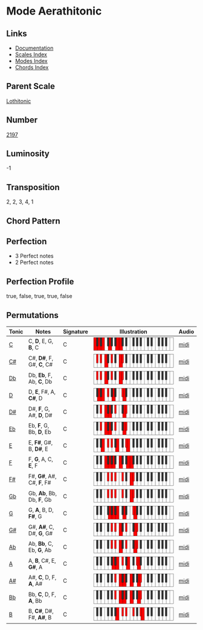 # Mode Aerathitonic

## Links

- [Documentation](README.md)
- [Scales Index](Scales.md)
- [Modes Index](Modes.md)
- [Chords Index](Chords.md)

## Parent Scale

[Lothitonic](ScaleLothitonic.md)

## Number

[2197](https://ianring.com/musictheory/scales/2197)

## Luminosity

-1

## Transposition

2, 2, 3, 4, 1

## Chord Pattern



## Perfection

- 3 Perfect notes
- 2 Perfect notes

## Perfection Profile

true, false, true, true, false

## Permutations

| Tonic | Notes | Signature | Illustration | Audio |
|-------|-------|-----------|--------------|-------|
| [C](ModeCNaturalAerathitonic.md) | C, **D**, E, G, **B**, C | C | ![CNaturalAerathitonic](ModeCNaturalAerathitonic.png) | [midi](https://github.com/edipermadi/music/blob/main/docs/ModeCNaturalAerathitonic.mid?raw=true) |
| [C#](ModeCSharpAerathitonic.md) | C#, **D#**, F, G#, **C**, C# | C | ![CSharpAerathitonic](ModeCSharpAerathitonic.png) | [midi](https://github.com/edipermadi/music/blob/main/docs/ModeCSharpAerathitonic.mid?raw=true) |
| [Db](ModeDFlatAerathitonic.md) | Db, **Eb**, F, Ab, **C**, Db | C | ![DFlatAerathitonic](ModeDFlatAerathitonic.png) | [midi](https://github.com/edipermadi/music/blob/main/docs/ModeDFlatAerathitonic.mid?raw=true) |
| [D](ModeDNaturalAerathitonic.md) | D, **E**, F#, A, **C#**, D | C | ![DNaturalAerathitonic](ModeDNaturalAerathitonic.png) | [midi](https://github.com/edipermadi/music/blob/main/docs/ModeDNaturalAerathitonic.mid?raw=true) |
| [D#](ModeDSharpAerathitonic.md) | D#, **F**, G, A#, **D**, D# | C | ![DSharpAerathitonic](ModeDSharpAerathitonic.png) | [midi](https://github.com/edipermadi/music/blob/main/docs/ModeDSharpAerathitonic.mid?raw=true) |
| [Eb](ModeEFlatAerathitonic.md) | Eb, **F**, G, Bb, **D**, Eb | C | ![EFlatAerathitonic](ModeEFlatAerathitonic.png) | [midi](https://github.com/edipermadi/music/blob/main/docs/ModeEFlatAerathitonic.mid?raw=true) |
| [E](ModeENaturalAerathitonic.md) | E, **F#**, G#, B, **D#**, E | C | ![ENaturalAerathitonic](ModeENaturalAerathitonic.png) | [midi](https://github.com/edipermadi/music/blob/main/docs/ModeENaturalAerathitonic.mid?raw=true) |
| [F](ModeFNaturalAerathitonic.md) | F, **G**, A, C, **E**, F | C | ![FNaturalAerathitonic](ModeFNaturalAerathitonic.png) | [midi](https://github.com/edipermadi/music/blob/main/docs/ModeFNaturalAerathitonic.mid?raw=true) |
| [F#](ModeFSharpAerathitonic.md) | F#, **G#**, A#, C#, **F**, F# | C | ![FSharpAerathitonic](ModeFSharpAerathitonic.png) | [midi](https://github.com/edipermadi/music/blob/main/docs/ModeFSharpAerathitonic.mid?raw=true) |
| [Gb](ModeGFlatAerathitonic.md) | Gb, **Ab**, Bb, Db, **F**, Gb | C | ![GFlatAerathitonic](ModeGFlatAerathitonic.png) | [midi](https://github.com/edipermadi/music/blob/main/docs/ModeGFlatAerathitonic.mid?raw=true) |
| [G](ModeGNaturalAerathitonic.md) | G, **A**, B, D, **F#**, G | C | ![GNaturalAerathitonic](ModeGNaturalAerathitonic.png) | [midi](https://github.com/edipermadi/music/blob/main/docs/ModeGNaturalAerathitonic.mid?raw=true) |
| [G#](ModeGSharpAerathitonic.md) | G#, **A#**, C, D#, **G**, G# | C | ![GSharpAerathitonic](ModeGSharpAerathitonic.png) | [midi](https://github.com/edipermadi/music/blob/main/docs/ModeGSharpAerathitonic.mid?raw=true) |
| [Ab](ModeAFlatAerathitonic.md) | Ab, **Bb**, C, Eb, **G**, Ab | C | ![AFlatAerathitonic](ModeAFlatAerathitonic.png) | [midi](https://github.com/edipermadi/music/blob/main/docs/ModeAFlatAerathitonic.mid?raw=true) |
| [A](ModeANaturalAerathitonic.md) | A, **B**, C#, E, **G#**, A | C | ![ANaturalAerathitonic](ModeANaturalAerathitonic.png) | [midi](https://github.com/edipermadi/music/blob/main/docs/ModeANaturalAerathitonic.mid?raw=true) |
| [A#](ModeASharpAerathitonic.md) | A#, **C**, D, F, **A**, A# | C | ![ASharpAerathitonic](ModeASharpAerathitonic.png) | [midi](https://github.com/edipermadi/music/blob/main/docs/ModeASharpAerathitonic.mid?raw=true) |
| [Bb](ModeBFlatAerathitonic.md) | Bb, **C**, D, F, **A**, Bb | C | ![BFlatAerathitonic](ModeBFlatAerathitonic.png) | [midi](https://github.com/edipermadi/music/blob/main/docs/ModeBFlatAerathitonic.mid?raw=true) |
| [B](ModeBNaturalAerathitonic.md) | B, **C#**, D#, F#, **A#**, B | C | ![BNaturalAerathitonic](ModeBNaturalAerathitonic.png) | [midi](https://github.com/edipermadi/music/blob/main/docs/ModeBNaturalAerathitonic.mid?raw=true) |
